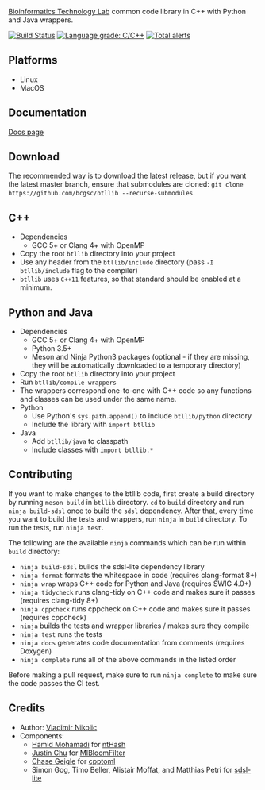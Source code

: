 [Bioinformatics Technology Lab](http://www.birollab.ca/) common code library in C++ with Python and Java wrappers.

[![Build Status](https://dev.azure.com/bcgsc/btl_public/_apis/build/status/bcgsc.btllib)](https://dev.azure.com/bcgsc/btl_public/_build/latest?definitionId=1)
[![Language grade: C/C++](https://img.shields.io/lgtm/grade/cpp/g/bcgsc/btllib.svg?logo=lgtm&logoWidth=18)](https://lgtm.com/projects/g/bcgsc/btllib/context:cpp)
[![Total alerts](https://img.shields.io/lgtm/alerts/g/bcgsc/btllib.svg?logo=lgtm&logoWidth=18)](https://lgtm.com/projects/g/bcgsc/btllib/alerts/)

Platforms
---
- Linux
- MacOS

Documentation
---
[Docs page](https://bcgsc.github.io/btllib/)

Download
---
The recommended way is to download the latest release, but if you want the latest master branch, ensure that submodules are cloned: `git clone https://github.com/bcgsc/btllib --recurse-submodules`.

C++
---
- Dependencies
  * GCC 5+ or Clang 4+ with OpenMP
- Copy the root `btllib` directory into your project
- Use any header from the `btllib/include` directory (pass `-I btllib/include` flag to the compiler)
- `btllib` uses `C++11` features, so that standard should be enabled at a minimum.

Python and Java
---
- Dependencies
  * GCC 5+ or Clang 4+ with OpenMP
  * Python 3.5+
  * Meson and Ninja Python3 packages (optional - if they are missing, they will be automatically downloaded to a temporary directory)
- Copy the root `btllib` directory into your project
- Run `btllib/compile-wrappers`
- The wrappers correspond one-to-one with C++ code so any functions and classes can be used under the same name.
- Python
  * Use Python's `sys.path.append()` to include `btllib/python` directory
  * Include the library with `import btllib`
- Java
  * Add `btllib/java` to classpath
  * Include classes with `import btllib.*`

Contributing
---
If you want to make changes to the btllib code, first create a build directory by running `meson build` in `btllib` directory. `cd` to `build` directory and run `ninja build-sdsl` once to build the `sdsl` dependency. After that, every time you want to build the tests and wrappers, run `ninja` in `build` directory. To run the tests, run `ninja test`.

The following are the available `ninja` commands which can be run within `build` directory:
- `ninja build-sdsl` builds the sdsl-lite dependency library
- `ninja format` formats the whitespace in code (requires clang-format 8+)
- `ninja wrap` wraps C++ code for Python and Java (requires SWIG 4.0+)
- `ninja tidycheck` runs clang-tidy on C++ code and makes sure it passes (requires clang-tidy 8+)
- `ninja cppcheck` runs cppcheck on C++ code and makes sure it passes (requires cppcheck)
- `ninja` builds the tests and wrapper libraries / makes sure they compile
- `ninja test` runs the tests
- `ninja docs` generates code documentation from comments (requires Doxygen)
- `ninja complete` runs all of the above commands in the listed order

Before making a pull request, make sure to run `ninja complete` to make sure the code passes the CI test.

Credits
---
- Author: [Vladimir Nikolic](https://github.com/schutzekatze)
- Components:
  - [Hamid Mohamadi](https://github.com/mohamadi) for [ntHash](https://github.com/bcgsc/ntHash)
  - [Justin Chu](https://github.com/JustinChu) for [MIBloomFilter](https://github.com/bcgsc/btl_bloomfilter)
  - [Chase Geigle](https://github.com/skystrife) for [cpptoml](https://github.com/skystrife/cpptoml)
  - Simon Gog, Timo Beller, Alistair Moffat, and Matthias Petri for [sdsl-lite](https://github.com/simongog/sdsl-lite)